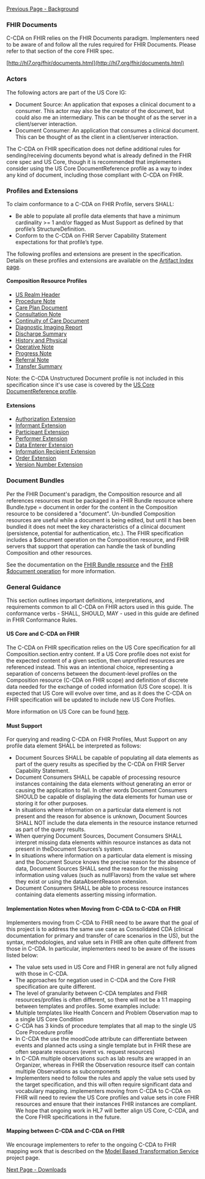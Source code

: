 [Previous Page - Background](background.html)

### FHIR Documents

C-CDA on FHIR relies on the FHIR Documents paradigm. Implementers need to be aware of and follow all the rules required for FHIR Documents. Please refer to that section of the core FHIR spec.

[http://hl7.org/fhir/documents.html](http://hl7.org/fhir/documents.html)

### Actors

The following actors are part of the US Core IG:

* Document Source: An application that exposes a clinical document to a consumer. This actor may also be the creator of the document, but could also me an intermediary. This can be thought of as the server in a client/server interaction. 
* Document Consumer: An application that consumes a clinical document. This can be thought of as the client in a client/server interaction. 

The C-CDA on FHIR specification does not define additional rules for sending/receiving documents beyond what is already defined in the FHIR core spec and US Core, though it is recommended that implementers consider using the US Core DocumentReference profile as a way to index any kind of document, including those compliant with C-CDA on FHIR. 

### Profiles and Extensions

To claim conformance to a C-CDA on FHIR Profile, servers SHALL:

* Be able to populate all profile data elements that have a minimum cardinality >= 1 and/or flagged as Must Support as defined by that profile’s StructureDefinition.
* Conform to the C-CDA on FHIR Server Capability Statement expectations for that profile’s type. 

The following profiles and extensions are present in the specification. Details on these profiles and extensions are available on the [Artifact Index page](artifacts.html). 

#### Composition Resource Profiles


* [US Realm Header](StructureDefinition-US-Realm-Header.html)
* [Procedure Note](StructureDefinition-Procedure-Note.html)
* [Care Plan Document](StructureDefinition-Care-Plan-Document.html)
* [Consultation Note](StructureDefinition-Consultation-Note.html)
* [Continuity of Care Document](StructureDefinition-Continuity-of-Care-Document.html)
* [Diagnostic Imaging Report](StructureDefinition-Diagnostic-Imaging-Report.html)
* [Discharge Summary](StructureDefinition-Discharge-Summary.html)
* [History and Physical](StructureDefinition-History-and-Physical.html)
* [Operative Note](StructureDefinition-Operative-Note.html)
* [Progress Note](StructureDefinition-Progress-Note.html)
* [Referral Note](StructureDefinition-Referral-Note.html)
* [Transfer Summary](StructureDefinition-Transfer-Summary.html)

Note: the C-CDA Unstructured Document profile is not included in this specification since it's use case is covered by the [US Core DocumentReference profile](https://www.hl7.org/fhir/us/core/StructureDefinition-us-core-documentreference.html). 

#### Extensions

* [Authorization Extension](StructureDefinition-AuthorizationExtension.html)
* [Informant Extension](StructureDefinition-InformantExtension.html)
* [Participant Extension](StructureDefinition-ParticipantExtension.html)
* [Performer Extension](StructureDefinition-PerformerExtension.html)
* [Data Enterer Extension](StructureDefinition-DataEntererExtension.html)
* [Information Recipient Extension](StructureDefinition-InformationRecipientExtension.html)
* [Order Extension](StructureDefinition-OrderExtension.html)
* [Version Number Extension](StructureDefinition-VersionNumber.html)

### Document Bundles

Per the FHIR Document's paradigm, the Composition resource and all references resources must be packaged in a FHIR Bundle resource where Bundle.type = document in order for the content in the Composition resource to be considered a "document". Un-bundled Composition resources are useful while a document is being edited, but until it has been bundled it does not meet the key characteristics of a clinical document (persistence, potential for authentication, etc.). The FHIR specification includes a $document operation on the Composition resource, and FHIR servers that support that operation can handle the task of bundling Composition and other resources. 

See the documentation on the [FHIR Bundle resource](http://hl7.org/fhir/bundle.html) and the [FHIR $document operation](http://hl7.org/fhir/composition-operation-document.html) for more information. 

### General Guidance

This section outlines important definitions, interpretations, and requirements common to all C-CDA on FHIR actors used in this guide. The conformance verbs - SHALL, SHOULD, MAY - used in this guide are defined in FHIR Conformance Rules.


#### US Core and C-CDA on FHIR

The C-CDA on FHIR specification relies on the US Core specification for all Composition.section.entry content. If a US Core profile does not exist for the expected content of a given section, then unprofiled resources are referenced instead. This was an intentional choice, representing a separation of concerns between the document-level profiles on the Composition resource (C-CDA on FHIR scope) and definition of discrete data needed for the exchange of coded information (US Core scope). It is expected that US Core will evolve over time, and as it does the C-CDA on FHIR specification will be updated to include new US Core Profiles. 

More information on US Core can be found [here](https://www.hl7.org/fhir/us/core/). 

#### Must Support

For querying and reading C-CDA on FHIR Profiles, Must Support on any profile data element SHALL be interpreted as follows:

* Document Sources SHALL be capable of populating all data elements as part of the query results as specified by the C-CDA on FHIR Server Capability Statement.
* Document Consumers SHALL be capable of processing resource instances containing the data elements without generating an error or causing the application to fail. In other words Document Consumers SHOULD be capable of displaying the data elements for human use or storing it for other purposes.
* In situations where information on a particular data element is not present and the reason for absence is unknown, Document Sources SHALL NOT include the data elements in the resource instance returned as part of the query results.
* When querying Document Sources, Document Consumers SHALL interpret missing data elements within resource instances as data not present in theDocument Sources’s system.
* In situations where information on a particular data element is missing and the Document Source knows the precise reason for the absence of data, Document Sources SHALL send the reason for the missing information using values (such as nullFlavors) from the value set where they exist or using the dataAbsentReason extension.
* Document Consumers SHALL be able to process resource instances containing data elements asserting missing information.

#### Implementation Notes when Moving from C-CDA to C-CDA on FHIR

Implementers moving from C-CDA to FHIR need to be aware that the goal of this project is to address the same use case as Consolidated CDA (clinical documentation for primary and transfer of care scenarios in the US), but the syntax, methodologies, and value sets in FHIR are often quite different from those in C-CDA. In particular, implementers need to be aware of the issues listed below:

* The value sets used in US Core and FHIR in general are not fully aligned with those in C-CDA.
* The approaches for negation used in C-CDA and the Core FHIR specification are quite different.
* The level of granularity between C-CDA templates and FHIR resources/profiles is often different, so there will not be a 1:1 mapping between templates and profiles. Some examples include:
* Multiple templates like Health Concern and Problem Observation map to a single US Core Condition
* C-CDA has 3 kinds of procedure templates that all map to the single US Core Procedure profile
* In C-CDA the use the moodCode attribute can differentiate between events and planned acts using a single template but in FHIR these are often separate resources (event vs. request resources)
* In C-CDA multiple observations such as lab results are wrapped in an Organizer, whereas in FHIR the Observation resource itself can contain multiple Observations as subcomponents
* Implementers need to follow the rules and apply the value sets used by the target specification, and this will often require significant data and vocabulary mapping. implementers moving from C-CDA to C-CDA on FHIR will need to review the US Core profiles and value sets in core FHIR resources and ensure that their instances FHIR instances are compliant. We hope that ongoing work in HL7 will better align US Core, C-CDA, and the Core FHIR specifications in the future.

#### Mapping between C-CDA and C-CDA on FHIR
We encourage implementers to refer to the ongoing C-CDA to FHIR mapping work that is described on the [Model Based Transformation Service](https://confluence.hl7.org/display/SOA/Model-Based+Transformation+Service) project page.

[Next Page - Downloads](downloads.html)